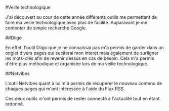 #Veille technologique 

J'ai découvert au cour de cette année différents outils me permettant de faire ma veille technologique avec plus de facilité. Auparavant je me contenter de simple recherche Google.

##Diigo

En effet, l'outil Diigo que je ne connaissai pas m'a permis de garder dans un onglet divers pages qui suciterai mon interet mais également de surligner les mots-clés afin de revenir dessus en cas de besoin. Cela m'a permis d'étre plus méthodique et organisée lors de ma veille technologique.

##Netvibes

L'outil Netvibes quant à lui m'a permis de récupérer le nouveau contenu de chaques pages qui m'ont intéressée à l'aide du Flux RSS. 

Ces deux outils m'ont permis de rester connecté à l'actualité tout en étant ordonné.